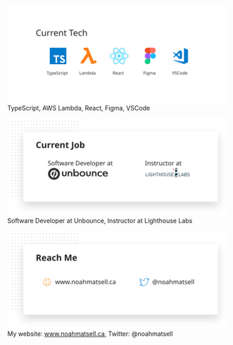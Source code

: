 <a href="#"><img src="https://github.com/noahub/noahub/blob/master/current_tech1.svg" width="500px" alt="My Current Tech" /></a>
<span>TypeScript, AWS Lambda, React, Figma, VSCode</span>

<a href="#"><img src="https://github.com/noahub/noahub/blob/master/current_job.svg" width="500px" alt="My Current Job" /></a>
<span>Software Developer at Unbounce, Instructor at Lighthouse Labs</span>

<a href="#"><img src="https://github.com/noahub/noahub/blob/master/reach_me1.svg" width="500px" alt="Reach Me" /></a>
<span>My website: www.noahmatsell.ca, Twitter: @noahmatsell</span>
<!--
**noahub/noahub** is a ✨ _special_ ✨ repository because its `README.md` (this file) appears on your GitHub profile.

Here are some ideas to get you started:

- 🔭 I’m currently working on ...
- 🌱 I’m currently learning ...
- 👯 I’m looking to collaborate on ...
- 🤔 I’m looking for help with ...
- 💬 Ask me about ...
- 📫 How to reach me: ...
- 😄 Pronouns: ...
- ⚡ Fun fact: ...
-->
